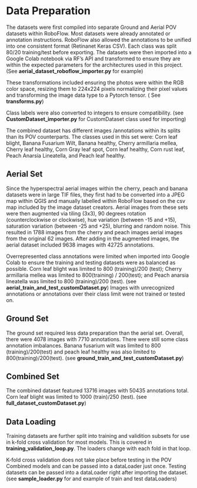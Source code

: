 # Data Preparation
The datasets were first compiled into separate Ground and Aerial POV datasets within RoboFlow. Most datasets were already annotated or annotation instructions. 
RoboFlow also allowed the annotations to be unified into one consistent format (Retinanet Keras CSV). Each class was split 80/20 training/test before exporting. 
The datasets were then imported into a Google Colab notebook via RF’s API and transformed to ensure they are within the expected parameters for the architectures used in this project. (See **aerial_dataset_roboflow_importer.py** for example) 

These transformations included ensuring the photos were within the RGB color space, resizing them to 224x224 pixels normalizing their pixel values and transforming the image data type to a Pytorch tensor. ( See **transforms.py**)

Class labels were also converted to integers to ensure compatibility. (see **CustomDataset_importer.py** for CustomDataset class used for importing)

The combined dataset has different images /annotations within its splits than its POV counterparts.
The classes used in this set were: Corn leaf blight, Banana Fusarium Wilt, Banana healthy, Cherry armillaria mellea, Cherry leaf healthy, Corn Gray leaf spot, Corn leaf healthy, Corn rust leaf, Peach Anarsia Lineatella, and Peach leaf healthy.

## Aerial Set
Since the hyperspectral aerial images within the cherry, peach and banana datasets were in large TIF files, they first had to be converted into a JPEG map within QGIS and manually labelled within RoboFlow based on the csv map included by the image dataset creators.
Aerial images from these sets were then augmented via tiling (3x3), 90 degrees rotation (counterclockwise or clockwise), hue variation (between -15 and +15), saturation variation (between -25 and +25), blurring and random noise. This resulted in 1788 images from the cherry and peach images aerial images from the original 62 images. After adding in the augmented images, the aerial dataset included 9638 images with 42725 annotations.

Overrepresented class annotations were limited when imported into Google Colab to ensure the training and testing datasets were as balanced as possible. 
Corn leaf blight was limited to 800 (training)/200 (test); Cherry armillaria mellea was limited to 800(training) / 200(test); and Peach anarsia lineatella was limited to 800 (training)/200 (test). (see **aerial_train_and_test_customDataset.py**)
Images with unrecognized annotations or annotations over their class limit were not trained or tested on.

## Ground Set
The ground set required less data preparation than the aerial set. Overall, there were 4078 images with 7710 annotations. There were still some class annotation imbalances.
Banana fusarium wilt was limited to 800 (training)/200(test) and peach leaf healthy was also limited to 800(training)/200(test). (see **ground_train_and_test_customDataset.py**)

## Combined Set
The combined dataset featured 13716 images with 50435 annotations total. Corn leaf blight was limited to 1000 (train)/250 (test). (see **full_dataset_customDataset.py**)


## Data Loading
Training datasets are further split into training and validition subsets for use in k-fold cross validation for most models. This is covered in **training_validation_loop.py**. The loaders change with each fold in that loop.

K-fold cross validation does not take place before testing in the POV Combined models and can be passed into a dataLoader just once. Testing datasets can be passed into a dataLoader right after importing the dataset. (see **sample_loader.py** for and example of train and test dataLoaders) 

